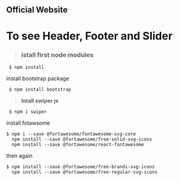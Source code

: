 
## Official Website


# To see Header, Footer and Slider

> ### istall first node modules

     $ npm install

install bootstrap package

     $ npm install bootstrap

> **Intall swiper js** 

     $ npm i swiper

install fotawsome 

    $ npm i --save @fortawesome/fontawesome-svg-core
      npm install --save @fortawesome/free-solid-svg-icons
      npm install --save @fortawesome/react-fontawesome
  
  then again 
  
    $ npm install --save @fortawesome/free-brands-svg-icons
      npm install --save @fortawesome/free-regular-svg-icons
  

